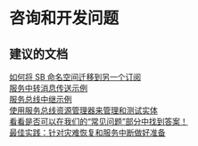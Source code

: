 <properties
    pageTitle="advisory and development questions"
    description="咨询和开发问题"
    service="microsoft.servicebus"
    resource="namespaces"
    authors="aashu"
    displayOrder=""
    selfHelpType="generic"
    supportTopicIds="32421024"
    resourceTags=""
    productPesIds="13186"
    cloudEnvironments="public"
/>


# 咨询和开发问题

## **建议的文档**
[如何将 SB 命名空间迁移到另一个订阅](https://azure.microsoft.com/documentation/articles/service-bus-powershell-how-to-provision/#migrate-a-namespace-to-another-azure-subscription)<br>
[服务中转消息传送示例](https://github.com/Azure-Samples/azure-servicebus-messaging-samples)<br>
[服务总线中继示例](https://github.com/Azure-Samples/azure-servicebus-relay-samples)<br>
[使用服务总线资源管理器来管理和测试实体](https://github.com/paolosalvatori/ServiceBusExplorer)<br>
[看看是否可以在我们的“常见问题”部分中找到答案！](https://azure.microsoft.com/documentation/articles/service-bus-faq/)<br>
[最佳实践：针对灾难恢复和服务中断做好准备](https://azure.microsoft.com/documentation/articles/service-bus-outages-disasters/)




<!--HONumber=Sep16_HO3-->



